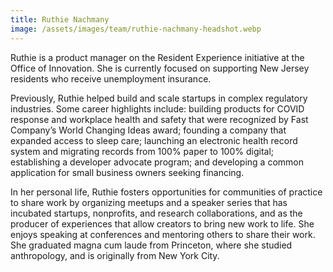 ```yaml
---
title: Ruthie Nachmany
image: /assets/images/team/ruthie-nachmany-headshot.webp
---
```


Ruthie is a product manager on the Resident Experience initiative at the Office of Innovation. She is currently focused on supporting New Jersey residents who receive unemployment insurance.

Previously, Ruthie helped build and scale startups in complex regulatory industries. Some career highlights include: building products for COVID response and workplace health and safety that were recognized by Fast Company’s World Changing Ideas award; founding a company that expanded access to sleep care; launching an electronic health record system and migrating records from 100% paper to 100% digital; establishing a developer advocate program; and developing a common application for small business owners seeking financing.

In her personal life, Ruthie fosters opportunities for communities of practice to share work by organizing meetups and a speaker series that has incubated startups, nonprofits, and research collaborations, and as the producer of experiences that allow creators to bring new work to life. She enjoys speaking at conferences and mentoring others to share their work. She graduated magna cum laude from Princeton, where she studied anthropology, and is originally from New York City.
